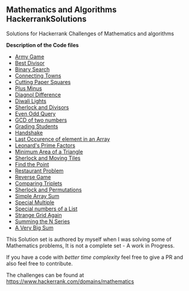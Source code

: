 ## Mathematics and Algorithms HackerrankSolutions

Solutions for Hackerrank Challenges of Mathematics and algorithms

**Description of the Code files**

+ [Army Game](armyGame.py)
+ [Best Divisor](bestdivisor.py)
+ [Binary Search](BinarySearch.py)
+ [Connecting Towns](connectTowns.py)
+ [Cutting Paper Squares](cuttingSquares.py)
+ [Plus Minus](decimalPrecision.py)
+ [Diagnol Difference](diagnolDifference.py)
+ [Diwali Lights](diwaliLights.py)
+ [Sherlock and Divisors](evenDivisors.py)
+ [Even Odd Query](EvenOddQuery.py)
+ [GCD of two numbers](GCD_2Numbers.py)
+ [Grading Students](gradeStudents.py)
+ [Handshake](handshakeFunction.py)
+ [Last Occurence of element in an Array](LastOccurence.py)
+ [Leonard's Prime Factors](maxPrimeFactors.py)
+ [Minimum Area of a Triangle](minimulAreaofTriangle.py)
+ [Sherlock and Moving Tiles](moveTilesoverlappingArea.py)
+ [Find the Point](Reflection_point.py)
+ [Restaurant Problem](restaurant.py)
+ [Reverse Game](reversal_Ntimes.py)
+ [Comparing Triplets](scoreCompare.py)
+ [Sherlock and Permutations](sherlockPermutations.py)
+ [Simple Array Sum](simple_Arraysum.py)
+ [Special Multiple](specialMultiple.py)
+ [Special numbers of a List](specialNumbers_Of_list.py)
+ [Strange Grid Again](strangeGrid.py)
+ [Summing the N Series](sumOfSeries.py)
+ [A Very Big Sum](veryBigSum.py)

This Solution set is authored by myself when I was solving some of Mathematics problems, It is not a complete set - A work in Progress. 

If you have a code with *better time complexity* feel free to give a PR and also feel free to contribute.

The challenges can be found at <https://www.hackerrank.com/domains/mathematics>
